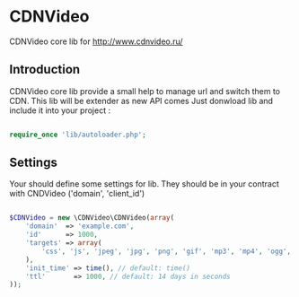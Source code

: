CDNVideo
========

CDNVideo core lib for http://www.cdnvideo.ru/

Introduction
------------

CDNVideo core lib provide a small help to manage url and switch them to CDN. This lib will be extender as new API comes
Just donwload lib and include it into your project :

```php

require_once 'lib/autoloader.php';

```

Settings
------------
Your should define some settings for lib. They should be in your contract with CNDVideo ('domain', 'client_id')

```php

$CDNVideo = new \CDNVideo\CDNVideo(array(
    'domain'  => 'example.com',
    'id'      => 1000,
    'targets' => array(
        'css', 'js', 'jpeg', 'jpg', 'png', 'gif', 'mp3', 'mp4', 'ogg', 'flv'
    ),
    'init_time' => time(), // default: time()
    'ttl'       => 1000, // default: 14 days in seconds
));

```
